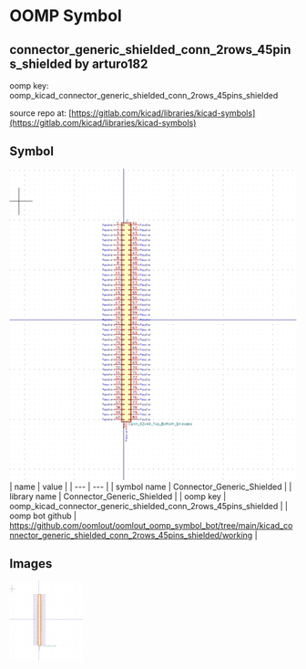 # OOMP Symbol  
## connector_generic_shielded_conn_2rows_45pins_shielded  by arturo182  
  
oomp key: oomp_kicad_connector_generic_shielded_conn_2rows_45pins_shielded  
  
source repo at: [https://gitlab.com/kicad/libraries/kicad-symbols](https://gitlab.com/kicad/libraries/kicad-symbols)  
## Symbol  
  
[![working.png](working_600.png)](working.png)  
| name | value | 
| --- | --- | 
| symbol name | Connector_Generic_Shielded | 
| library name | Connector_Generic_Shielded | 
| oomp key | oomp_kicad_connector_generic_shielded_conn_2rows_45pins_shielded | 
| oomp bot github | https://github.com/oomlout/oomlout_oomp_symbol_bot/tree/main/kicad_connector_generic_shielded_conn_2rows_45pins_shielded/working | 
## Images  
  
[![working.png](working_140.png)](working.png)  
